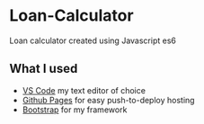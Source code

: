 # Loan-Calculator
Loan calculator created using Javascript es6

## What I used
- [VS Code](https://code.visualstudio.com/) my text editor of choice
- [Github Pages](https://pages.github.com/) for easy push-to-deploy hosting
- [Bootstrap](https://getbootstrap.com//) for my framework

